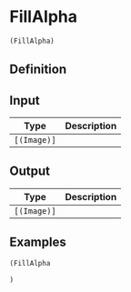 # FillAlpha

```clojure
(FillAlpha)
```

## Definition


## Input
| Type | Description |
|------|-------------|
| `[(Image)]` |  |


## Output
| Type | Description |
|------|-------------|
| `[(Image)]` |  |


## Examples

```clojure
(FillAlpha

)
```
